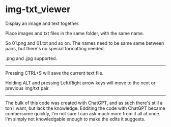 # img-txt_viewer
Display an image and text together.

Place images and txt files in the same folder, with the same name.

So 01.png and 01.txt and so on. The names need to be same same between pairs, but there's no special formatting needed.

.png and .jpg supported.

__________

Pressing CTRL+S will save the current text file.

Holding ALT and pressing Left/Right arrow keys will move to the next or previous img/txt pair.

__________

The bulk of this code was created with ChatGPT, and as such there's still a ton I want, but lack the knowledge. 
Edditing the code with ChatGPT became cumbersome quickly, I'm not sure I can ask much more from it all at once. I'm simply not knowledgable enough to make the edits it suggests.
